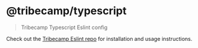 # @tribecamp/typescript

> Tribecamp Typescript Eslint config

Check out the [Tribecamp Eslint repo](https://github.com/tribecamp/eslint#readme) for installation and usage instructions.
